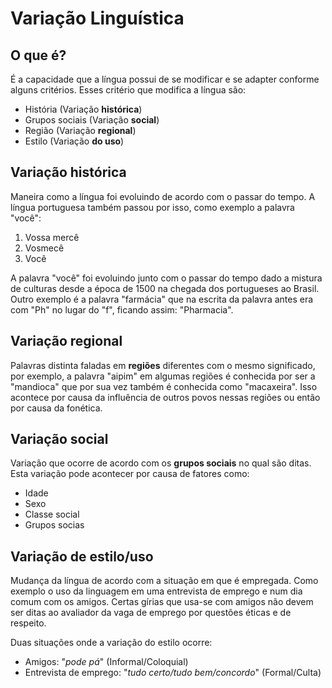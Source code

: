 # Variação Linguística
## O que é?
É a capacidade que a língua possui de se modificar e se adapter conforme alguns critérios. Esses critério que modifica a língua são:

- História (Variação **histórica**)
- Grupos sociais (Variação **social**)
- Região (Variação **regional**)
- Estilo (Variação **do uso**)

## Variação histórica
Maneira como a língua foi evoluindo de acordo com o passar do tempo. A língua portuguesa também passou por isso, como exemplo a palavra "você":
1. Vossa mercê
2. Vosmecê
3. Você

A palavra "você" foi evoluindo junto com o passar do tempo dado a mistura de culturas desde a época de 1500 na chegada dos portugueses ao Brasil. Outro exemplo é a palavra "farmácia" que na escrita da palavra antes era com "Ph" no lugar do "f", ficando assim: "Pharmacia".
## Variação regional
Palavras distinta faladas em **regiões** diferentes com o mesmo significado, por exemplo, a palavra "aipim" em algumas regiões é conhecida por ser a "mandioca" que por sua vez também é conhecida como "macaxeira". Isso acontece por causa da influência de outros povos nessas regiões ou então por causa da fonética.
## Variação social
Variação que ocorre de acordo com os **grupos sociais** no qual são ditas. Esta variação pode acontecer por causa de fatores como:
- Idade
- Sexo
- Classe social
- Grupos socias
## Variação de estilo/uso
Mudança da língua de acordo com a situação em que é empregada. Como exemplo o uso da linguagem em uma entrevista de emprego e num dia comum com os amigos. Certas gírias que  usa-se com amigos não devem ser ditas ao avaliador da vaga de emprego por questões éticas e de respeito.

Duas situações onde a variação do estilo ocorre:
- Amigos: "*pode pá*" (Informal/Coloquial)
- Entrevista de emprego: "*tudo certo/tudo bem/concordo*" (Formal/Culta)